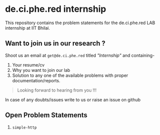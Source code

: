 # de.ci.phe.red internship

This repository contains the problem statements for the de.ci.phe.red LAB internship at IIT Bhilai.

## Want to join us in our research ?
Shoot us an email at `get@de.ci.phe.red` titled *"Internship"* and containing-
1. Your resume/cv
2. Why you want to join our lab
3. Solution to any one of the available problems with proper documentation/reports.

> Looking forward to hearing from you !!!

In case of any doubts/issues write to us or raise an issue on github

## Open Problem Statements
1. `simple-http`
